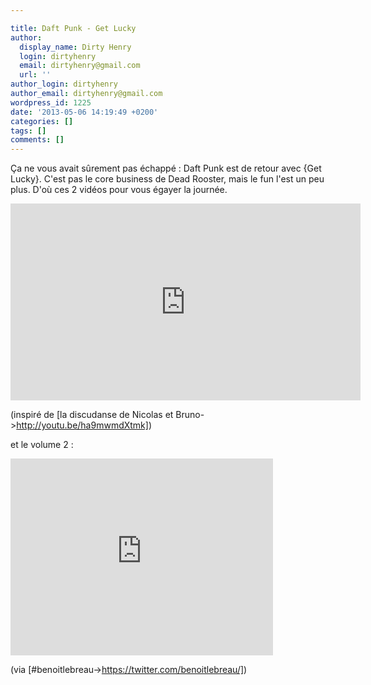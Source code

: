 ```yaml
---

title: Daft Punk - Get Lucky
author:
  display_name: Dirty Henry
  login: dirtyhenry
  email: dirtyhenry@gmail.com
  url: ''
author_login: dirtyhenry
author_email: dirtyhenry@gmail.com
wordpress_id: 1225
date: '2013-05-06 14:19:49 +0200'
categories: []
tags: []
comments: []
---
```

Ça ne vous avait sûrement pas échappé : Daft Punk est de retour avec {Get Lucky}. C'est pas le core business de Dead Rooster, mais le fun l'est un peu plus. D'où ces 2 vidéos pour vous égayer la journée.

<iframe width="560" height="315" src="http://www.youtube.com/embed/iqsMRspYQEY" frameborder="0" allowfullscreen></iframe>

(inspiré de [la discudanse de Nicolas et Bruno->http://youtu.be/ha9mwmdXtmk])

et le volume 2 : 

<iframe width="420" height="315" src="http://www.youtube.com/embed/4rV2pfTbBxU" frameborder="0" allowfullscreen></iframe>

(via [#benoitlebreau->https://twitter.com/benoitlebreau/])
